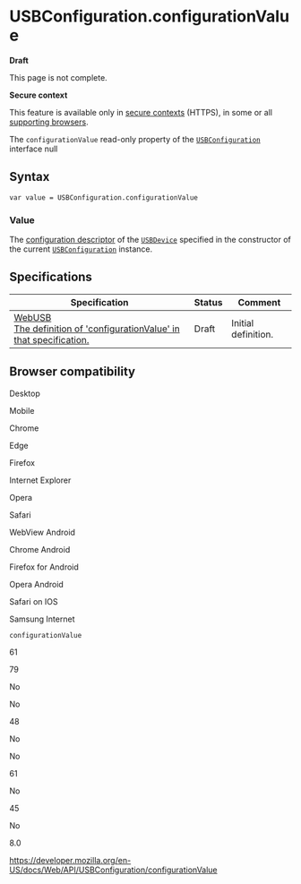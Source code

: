 USBConfiguration.configurationValue
===================================

**Draft**

This page is not complete.

**Secure context**

This feature is available only in [secure contexts](https://developer.mozilla.org/en-US/docs/Web/Security/Secure_Contexts) (HTTPS), in some or all [supporting browsers](#browser_compatibility).

The `configurationValue` read-only property of the [`USBConfiguration`](../usbconfiguration) interface null

Syntax
------

    var value = USBConfiguration.configurationValue

### Value

The [configuration descriptor](https://www.beyondlogic.org/usbnutshell/usb5.shtml#ConfigurationDescriptors) of the [`USBDevice`](../usbdevice) specified in the constructor of the current [`USBConfiguration`](../usbconfiguration) instance.

Specifications
--------------

<table><thead><tr class="header"><th>Specification</th><th>Status</th><th>Comment</th></tr></thead><tbody><tr class="odd"><td><a href="https://wicg.github.io/webusb/#ref-for-dom-usbconfiguration-configurationvalue">WebUSB<br />
<span class="small">The definition of 'configurationValue' in that specification.</span></a></td><td><span class="spec-draft">Draft</span></td><td>Initial definition.</td></tr></tbody></table>

Browser compatibility
---------------------

Desktop

Mobile

Chrome

Edge

Firefox

Internet Explorer

Opera

Safari

WebView Android

Chrome Android

Firefox for Android

Opera Android

Safari on IOS

Samsung Internet

`configurationValue`

61

79

No

No

48

No

No

61

No

45

No

8.0

<a href="https://developer.mozilla.org/en-US/docs/Web/API/USBConfiguration/configurationValue" class="_attribution-link">https://developer.mozilla.org/en-US/docs/Web/API/USBConfiguration/configurationValue</a>
